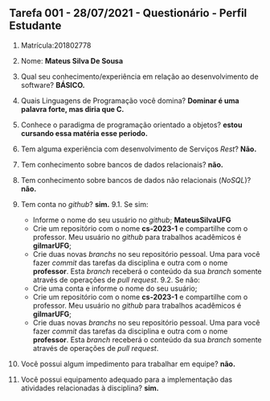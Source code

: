 ## Tarefa 001 - 28/07/2021 - Questionário - Perfil Estudante

1. Matrícula:201802778
2. Nome: **Mateus Silva De Sousa**
3. Qual seu conhecimento/experiência em relação ao desenvolvimento de software? **BÁSICO.**
4. Quais Linguagens de Programação você domina? **Dominar é uma palavra forte, mas diria que C.**
5. Conhece o paradigma de programação orientado a objetos? **estou cursando essa matéria esse periodo.**
6. Tem alguma experiência com desenvolvimento de Serviços _Rest_? **Não.**
7. Tem conhecimento sobre bancos de dados relacionais? **não.**
8. Tem conhecimento sobre bancos de dados não relacionais (_NoSQL_)? **não.**
9. Tem conta no _github_? **sim.**
   9.1.  Se sim:
      * Informe o nome do seu usuário no _github_; **MateusSilvaUFG**
      * Crie um repositório com o nome **cs-2023-1** e compartilhe com o professor. Meu usuário no _github_ para trabalhos acadêmicos é **gilmarUFG**;
      * Crie duas novas _branchs_ no seu repositório pessoal. Uma para você fazer _commit_ das tarefas da disciplina e outra com o nome **professor**. Esta _branch_ receberá o conteúdo da sua _branch_ somente através de operações de _pull request_.
   9.2.  Se não:
      *  Crie uma conta e informe o nome do seu usuário;
      *  Crie um repositório com o nome **cs-2023-1** e compartilhe com o professor.  Meu usuário no _github_ para trabalhos acadêmicos é **gilmarUFG**;
      * Crie duas novas _branchs_ no seu repositório pessoal. Uma para você fazer _commit_ das tarefas da disciplina e outra com o nome **professor**. Esta _branch_ receberá o conteúdo da sua _branch_ somente através de operações de _pull request_.

10. Você possui algum impedimento para trabalhar em equipe? **não.**
11. Você possui equipamento adequado para a implementação das atividades relacionadas à disciplina? **sim.**
